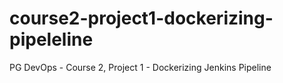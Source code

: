 # course2-project1-dockerizing-pipeleline
PG DevOps - Course 2, Project 1 - Dockerizing Jenkins Pipeline
